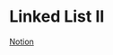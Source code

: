 # Linked List II

[Notion](https://jnaimxiii.notion.site/08-Linked-List-II-1833ec88abd0473496f0ad3f864ad7b3)
